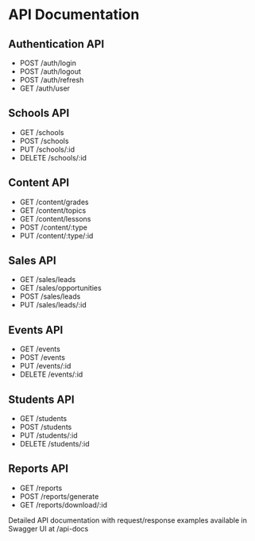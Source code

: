 # API Documentation

## Authentication API
- POST /auth/login
- POST /auth/logout
- POST /auth/refresh
- GET /auth/user

## Schools API
- GET /schools
- POST /schools
- PUT /schools/:id
- DELETE /schools/:id

## Content API
- GET /content/grades
- GET /content/topics
- GET /content/lessons
- POST /content/:type
- PUT /content/:type/:id

## Sales API
- GET /sales/leads
- GET /sales/opportunities
- POST /sales/leads
- PUT /sales/leads/:id

## Events API
- GET /events
- POST /events
- PUT /events/:id
- DELETE /events/:id

## Students API
- GET /students
- POST /students
- PUT /students/:id
- DELETE /students/:id

## Reports API
- GET /reports
- POST /reports/generate
- GET /reports/download/:id

Detailed API documentation with request/response examples available in Swagger UI at /api-docs